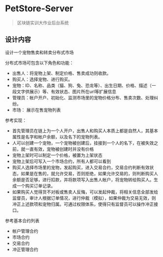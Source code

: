# PetStore-Server

> 区块链实训大作业后台系统

## 设计内容

设计一个宠物售卖和转卖分布式市场

分布式市场可包含以下角色和功能：

- 出售人：将宠物上架、制定价格、售卖成功则收款。
- 购买人：选择宠物、进行购买。
- 宠物：ID、名称、品类（猫、狗、兔、恐龙等）、出生日期、价格、描述（一段文字供展示）等、有效状态、图片所在url等扩展信息
- 管理员：帐户开户、初始化、监测市场里的宠物价格分布、售卖次数、处理纠纷。
- 市场： 展示在售宠物列表

参考实现：

- 首先管理员在链上为一个人开户，出售人和购买人本质上都是自然人，其基本属性是名字和帐户余额，以及名下的宠物列表。
- 人可以创建一个宠物，一个宠物被创建后，挂接到一个人的名下，在被失效之前，就一直有效，宠物被创建时并没有价格
- 宠物上架时可以制定一个价格，被置为上架状态
- 宠物上架后可写入一个市场合约，所有人都可以看到
- 购买人选择市场里的宠物，发起购买，进入交易合约，交易合约判断有效状态，如果是在售的，就允许交易，否则拒绝，如果允许交易的，则判断购买人余额是否足够，进行扣款，并将款项写入出售人帐户，将宠物转给购买人。生成一个购买订单记录。
- 如果购买人觉得货不对板或售卖人反悔，可以发起仲裁，将相关信息全部发给监督员，审计人根据订单情况，进行仲裁（模拟），如果仲裁为交易无效，则冲正上述款项和宠物归属。可通过权限体系，使得只有监督员可以操作冲正接口。

参考基本合约列表

- 帐户管理合约
- 市场合约
- 交易合约
- 冲正管理合约
